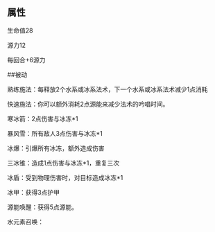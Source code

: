 ## 属性

生命值28

源力12

每回合+6源力

##被动

熟练施法：每释放2个水系或冰系法术，下一个水系或冰系法术减少1点消耗

快速施法：你可以额外消耗2点源能来减少法术的吟唱时间。

寒冰箭：2点伤害与冰冻*1

暴风雪：所有敌人3点伤害与冰冻*1

冰爆：引爆所有冰冻，额外造成伤害

三冰锥：造成1点伤害与冰冻*1，重复三次

冰盾：受到物理伤害时，对目标造成冰冻*1

冰甲：获得3点护甲

源能唤醒：获得5点源能。

水元素召唤：

